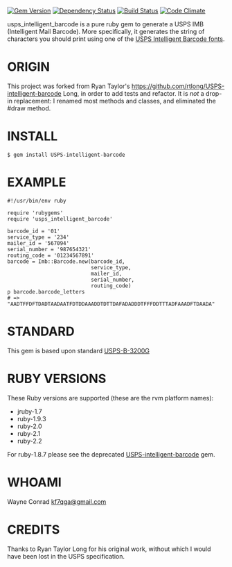 [![Gem Version](https://badge.fury.io/rb/usps_intelligent_barcode.png)](http://badge.fury.io/rb/usps_intelligent_barcode)
[![Dependency Status](https://gemnasium.com/wconrad/usps_intelligent_barcode.svg)](https://gemnasium.com/wconrad/usps_intelligent_barcode)
[![Build Status](https://travis-ci.org/wconrad/usps_intelligent_barcode.png)](https://travis-ci.org/wconrad/usps_intelligent_barcode)
[![Code Climate](https://codeclimate.com/github/wconrad/usps_intelligent_barcode.png)](https://codeclimate.com/github/wconrad/usps_intelligent_barcode)

usps_intelligent_barcode is a pure ruby gem to generate a USPS IMB
(Intelligent Mail Barcode).  More specifically, it generates the
string of characters you should print using one of the [USPS
Intelligent Barcode
fonts](https://ribbs.usps.gov/onecodesolution/download.cfm).

# ORIGIN

This project was forked from Ryan Taylor's
https://github.com/rtlong/USPS-intelligent-barcode Long, in order to
add tests and refactor.  It is _not_ a drop-in replacement: I renamed
most methods and classes, and eliminated the #draw method.

# INSTALL

    $ gem install USPS-intelligent-barcode

# EXAMPLE

    #!/usr/bin/env ruby
    
    require 'rubygems'
    require 'usps_intelligent_barcode'
    
    barcode_id = '01'
    service_type = '234'
    mailer_id = '567094'
    serial_number = '987654321'
    routing_code = '01234567891'
    barcode = Imb::Barcode.new(barcode_id,
                               service_type,
                               mailer_id,
                               serial_number,
                               routing_code)
    p barcode.barcode_letters
    # => "AADTFFDFTDADTAADAATFDTDDAAADDTDTTDAFADADDDTFFFDDTTTADFAAADFTDAADA"

# STANDARD

This gem is based upon standard
[USPS-B-3200G](https://ribbs.usps.gov/intelligentmail_mailpieces/documents/tech_guides/SPUSPSG.pdf)

# RUBY VERSIONS

These Ruby versions are supported (these are the rvm platform names):

* jruby-1.7
* ruby-1.9.3
* ruby-2.0
* ruby-2.1
* ruby-2.2

For ruby-1.8.7 please see the deprecated
[USPS-intelligent-barcode](https://rubygems.org/gems/USPS-intelligent-barcode)
gem.

# WHOAMI

Wayne Conrad <kf7qga@gmail.com>

# CREDITS

Thanks to Ryan Taylor Long for his original work, without which I
would have been lost in the USPS specification.
